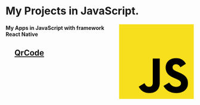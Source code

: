 <html>
  <h1>My Projects in JavaScript.</h1>    <a href="https://github.com/HugoBatista/JavaScript-Projects"><img src="https://github.com/HugoBatista/JavaScript-Projects/blob/main/js-logo.png" align="right" height="200px auto"></a>
  <h4>My Apps in JavaScript with framework React Native </h4>   

  <p>
    <ul>
        <!--  <li> <a href = ""> (nome do programa) </a> </li>-->
        <a href="./Apps/QrCode/index.html">
        <h2>QrCode</h2>
        </a>
</html>
